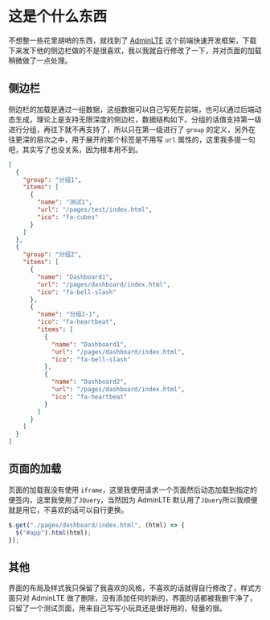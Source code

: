 # 这是个什么东西

不想整一些花里胡哨的东西，就找到了 [AdminLTE](https://github.com/ColorlibHQ/AdminLTE) 这个前端快速开发框架，下载下来发下他的侧边栏做的不是很喜欢，我以我就自行修改了一下，并对页面的加载稍微做了一点处理。

## 侧边栏

侧边栏的加载是通过一组数据，这组数据可以自己写死在前端，也可以通过后端动态生成，理论上是支持无限深度的侧边栏，数据结构如下。分组的话值支持第一级进行分组，再往下就不再支持了，所以只在第一级进行了 `group` 的定义，另外在往更深的层次之中，用于展开的那个标签是不用写 `url` 属性的，这里我多提一句吧，其实写了也没关系，因为根本用不到。

```json
[
  {
    "group": "分组1",
    "items": [
      {
        "name": "测试1",
        "url": "/pages/test/index.html",
        "ico": "fa-cubes"
      }
    ]
  },
  {
    "group": "分组2",
    "items": [
      {
        "name": "Dashboard1",
        "url": "/pages/dashboard/index.html",
        "ico": "fa-bell-slash"
      },
      {
        "name": "分组2-1",
        "ico": "fa-heartbeat",
        "items": [
          {
            "name": "Dashboard1",
            "url": "/pages/dashboard/index.html",
            "ico": "fa-bell-slash"
          },
          {
            "name": "Dashboard2",
            "url": "/pages/dashboard/index.html",
            "ico": "fa-heartbeat"
          }
        ]
      }
    ]
  }
]
```

## 页面的加载

页面的加载我没有使用 `iframe`，这里我使用请求一个页面然后动态加载到指定的便签内，这里我使用了`JQuery`，当然因为 AdminLTE 默认用了`JQuery`所以我顺便就是用它，不喜欢的话可以自行更换。

```js
$.get("./pages/dashboard/index.html", (html) => {
  $("#app").html(html);
});
```

## 其他

界面的布局及样式我只保留了我喜欢的风格，不喜欢的话就得自行修改了，样式方面只对 AdminLTE 做了删除，没有添加任何的新的，界面的话都被我删干净了，只留了一个测试页面，用来自己写写小玩具还是很好用的，轻量的很。